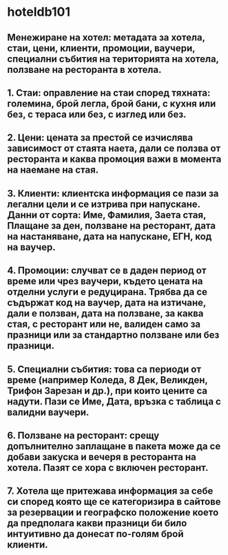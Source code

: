 # hoteldb101

## Менежиране на хотел: метадата за хотела, стаи, цени, клиенти, промоции, ваучери, специални събития на територията на хотела, ползване на ресторанта в хотела.

## 1. Стаи: оправление на стаи според тяхната: големина, брой легла, брой бани, с кухня или без, с тераса или без, с изглед или без.

## 2. Цени: цената за престой се изчислява зависимост от стаята наета, дали се ползва от ресторанта и каква промоция важи в момента на наемане на стая.

## 3. Клиенти: клиентска информация се пази за легални цели и се изтрива при напускане. Данни от сорта: Име, Фамилия, Заета стая, Плащане за ден, ползване на ресторант, дата на настаняване, дата на напускане, ЕГН, код на ваучер.

## 4. Промоции: случват се в даден период от време или чрез ваучери, където цената на отделни услуги е редуцирана. Трябва да се съдържат код на ваучер, дата на изтичане, дали е ползван, дата на ползване, за каква стая, с ресторант или не, валиден само за празници или за стандартно ползване или без празници.

## 5. Специални събития: това са периоди от време (например Коледа, 8 Дек, Великден, Трифон Зарезан и др.), при които цените са надути. Пази се Име, Дата, връзка с таблица с валидни ваучери.

## 6. Ползване на ресторант: срещу допълнително заплащане в пакета може да се добави закуска и вечеря в ресторанта на хотела. Пазят се хора с включен ресторант.

## 7. Хотела ще притежава информация за себе си според която ще се категоризира в сайтове за резервации и географско положение което да предполага какви празници би било интуитивно да донесат по-голям брой клиенти.

